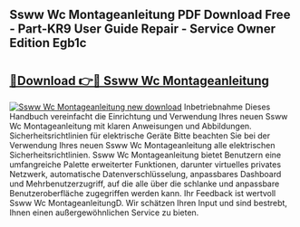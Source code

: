 ## Ssww Wc Montageanleitung PDF Download Free - Part-KR9 User Guide Repair - Service Owner Edition Egb1c

# <h2><a href="http://df7qem.blite.top/?on=Ssww+Wc+Montageanleitung">🔗Download 👉🔴 Ssww Wc Montageanleitung</a></h2>

[![Ssww Wc Montageanleitung new download](https://i.imgur.com/lujVjoI.png)](http://df7qem.blite.top/?on=Ssww+Wc+Montageanleitung)
Inbetriebnahme Dieses Handbuch vereinfacht die Einrichtung und Verwendung Ihres neuen Ssww Wc Montageanleitung mit klaren Anweisungen und Abbildungen. Sicherheitsrichtlinien für elektrische Geräte Bitte beachten Sie bei der Verwendung Ihres neuen Ssww Wc Montageanleitung alle elektrischen Sicherheitsrichtlinien. Ssww Wc Montageanleitung bietet Benutzern eine umfangreiche Palette erweiterter Funktionen, darunter virtuelles privates Netzwerk, automatische Datenverschlüsselung, anpassbares Dashboard und Mehrbenutzerzugriff, auf die alle über die schlanke und anpassbare Benutzeroberfläche zugegriffen werden kann. Ihr Feedback ist wertvoll Ssww Wc MontageanleitungD. Wir schätzen Ihren Input und sind bestrebt, Ihnen einen außergewöhnlichen Service zu bieten.
